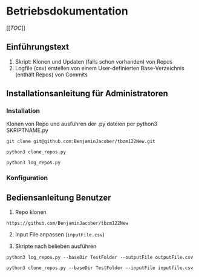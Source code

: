 # Betriebsdokumentation
[[_TOC_]]
## Einführungstext 

1. Skript: Klonen und Updaten (falls schon vorhanden) von Repos
2. Logfile (csv) erstellen von einem User-definierten Base-Verzeichnis (enthält Repos) von Commits

## Installationsanleitung für Administratoren

### Installation

Klonen von Repo und ausführen der .py dateien per python3 SKRIPTNAME.py

```git clone git@github.com:BenjaminJacober/tbzm122New.git```

```python3 clone_repos.py```

```python3 log_repos.py```

### Konfiguration



## Bediensanleitung Benutzer

1. Repo klonen

```https://github.com/BenjaminJacober/tbzm122New```

2. Input File anpassen (```inputFile.csv```)

3. Skripte nach belieben ausführen


```python3 log_repos.py --baseDir TestFolder --outputFile outputFile.csv```

```python3 clone_repos.py --baseDir TestFolder --inputFile inputfile.csv```
